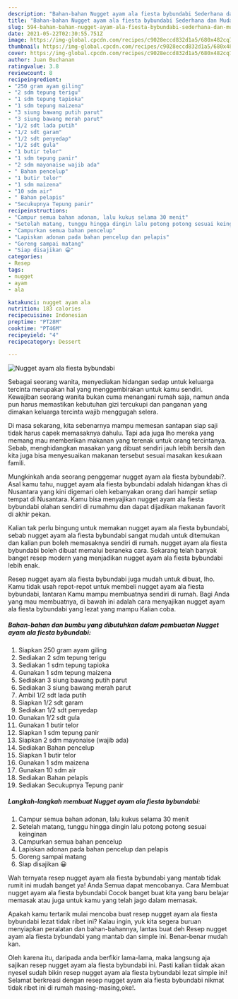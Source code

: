 ```yaml
---
description: "Bahan-bahan Nugget ayam ala fiesta bybundabi Sederhana dan Mudah Dibuat"
title: "Bahan-bahan Nugget ayam ala fiesta bybundabi Sederhana dan Mudah Dibuat"
slug: 594-bahan-bahan-nugget-ayam-ala-fiesta-bybundabi-sederhana-dan-mudah-dibuat
date: 2021-05-22T02:30:55.751Z
image: https://img-global.cpcdn.com/recipes/c9028eccd832d1a5/680x482cq70/nugget-ayam-ala-fiesta-bybundabi-foto-resep-utama.jpg
thumbnail: https://img-global.cpcdn.com/recipes/c9028eccd832d1a5/680x482cq70/nugget-ayam-ala-fiesta-bybundabi-foto-resep-utama.jpg
cover: https://img-global.cpcdn.com/recipes/c9028eccd832d1a5/680x482cq70/nugget-ayam-ala-fiesta-bybundabi-foto-resep-utama.jpg
author: Juan Buchanan
ratingvalue: 3.8
reviewcount: 8
recipeingredient:
- "250 gram ayam giling"
- "2 sdm tepung terigu"
- "1 sdm tepung tapioka"
- "1 sdm tepung maizena"
- "3 siung bawang putih parut"
- "3 siung bawang merah parut"
- "1/2 sdt lada putih"
- "1/2 sdt garam"
- "1/2 sdt penyedap"
- "1/2 sdt gula"
- "1 butir telor"
- "1 sdm tepung panir"
- "2 sdm mayonaise wajib ada"
- " Bahan pencelup"
- "1 butir telor"
- "1 sdm maizena"
- "10 sdm air"
- " Bahan pelapis"
- "Secukupnya Tepung panir"
recipeinstructions:
- "Campur semua bahan adonan, lalu kukus selama 30 menit"
- "Setelah matang, tunggu hingga dingin lalu potong potong sesuai keinginan"
- "Campurkan semua bahan pencelup"
- "Lapiskan adonan pada bahan pencelup dan pelapis"
- "Goreng sampai matang"
- "Siap disajikan 😀"
categories:
- Resep
tags:
- nugget
- ayam
- ala

katakunci: nugget ayam ala 
nutrition: 183 calories
recipecuisine: Indonesian
preptime: "PT28M"
cooktime: "PT46M"
recipeyield: "4"
recipecategory: Dessert

---
```



![Nugget ayam ala fiesta bybundabi](https://img-global.cpcdn.com/recipes/c9028eccd832d1a5/680x482cq70/nugget-ayam-ala-fiesta-bybundabi-foto-resep-utama.jpg)

Sebagai seorang wanita, menyediakan hidangan sedap untuk keluarga tercinta merupakan hal yang menggembirakan untuk kamu sendiri. Kewajiban seorang  wanita bukan cuma menangani rumah saja, namun anda pun harus memastikan kebutuhan gizi tercukupi dan panganan yang dimakan keluarga tercinta wajib menggugah selera.

Di masa  sekarang, kita sebenarnya mampu memesan santapan siap saji tidak harus capek memasaknya dahulu. Tapi ada juga lho mereka yang memang mau memberikan makanan yang terenak untuk orang tercintanya. Sebab, menghidangkan masakan yang dibuat sendiri jauh lebih bersih dan kita juga bisa menyesuaikan makanan tersebut sesuai masakan kesukaan famili. 



Mungkinkah anda seorang penggemar nugget ayam ala fiesta bybundabi?. Asal kamu tahu, nugget ayam ala fiesta bybundabi adalah hidangan khas di Nusantara yang kini digemari oleh kebanyakan orang dari hampir setiap tempat di Nusantara. Kamu bisa menyajikan nugget ayam ala fiesta bybundabi olahan sendiri di rumahmu dan dapat dijadikan makanan favorit di akhir pekan.

Kalian tak perlu bingung untuk memakan nugget ayam ala fiesta bybundabi, sebab nugget ayam ala fiesta bybundabi sangat mudah untuk ditemukan dan kalian pun boleh memasaknya sendiri di rumah. nugget ayam ala fiesta bybundabi boleh dibuat memalui beraneka cara. Sekarang telah banyak banget resep modern yang menjadikan nugget ayam ala fiesta bybundabi lebih enak.

Resep nugget ayam ala fiesta bybundabi juga mudah untuk dibuat, lho. Kamu tidak usah repot-repot untuk membeli nugget ayam ala fiesta bybundabi, lantaran Kamu mampu membuatnya sendiri di rumah. Bagi Anda yang mau membuatnya, di bawah ini adalah cara menyajikan nugget ayam ala fiesta bybundabi yang lezat yang mampu Kalian coba.

<!--inarticleads1-->

##### Bahan-bahan dan bumbu yang dibutuhkan dalam pembuatan Nugget ayam ala fiesta bybundabi:

1. Siapkan 250 gram ayam giling
1. Sediakan 2 sdm tepung terigu
1. Sediakan 1 sdm tepung tapioka
1. Gunakan 1 sdm tepung maizena
1. Sediakan 3 siung bawang putih parut
1. Sediakan 3 siung bawang merah parut
1. Ambil 1/2 sdt lada putih
1. Siapkan 1/2 sdt garam
1. Sediakan 1/2 sdt penyedap
1. Gunakan 1/2 sdt gula
1. Gunakan 1 butir telor
1. Siapkan 1 sdm tepung panir
1. Siapkan 2 sdm mayonaise (wajib ada)
1. Sediakan  Bahan pencelup
1. Siapkan 1 butir telor
1. Gunakan 1 sdm maizena
1. Gunakan 10 sdm air
1. Sediakan  Bahan pelapis
1. Sediakan Secukupnya Tepung panir




<!--inarticleads2-->

##### Langkah-langkah membuat Nugget ayam ala fiesta bybundabi:

1. Campur semua bahan adonan, lalu kukus selama 30 menit
1. Setelah matang, tunggu hingga dingin lalu potong potong sesuai keinginan
1. Campurkan semua bahan pencelup
1. Lapiskan adonan pada bahan pencelup dan pelapis
1. Goreng sampai matang
1. Siap disajikan 😀




Wah ternyata resep nugget ayam ala fiesta bybundabi yang mantab tidak rumit ini mudah banget ya! Anda Semua dapat mencobanya. Cara Membuat nugget ayam ala fiesta bybundabi Cocok banget buat kita yang baru belajar memasak atau juga untuk kamu yang telah jago dalam memasak.

Apakah kamu tertarik mulai mencoba buat resep nugget ayam ala fiesta bybundabi lezat tidak ribet ini? Kalau ingin, yuk kita segera buruan menyiapkan peralatan dan bahan-bahannya, lantas buat deh Resep nugget ayam ala fiesta bybundabi yang mantab dan simple ini. Benar-benar mudah kan. 

Oleh karena itu, daripada anda berfikir lama-lama, maka langsung aja sajikan resep nugget ayam ala fiesta bybundabi ini. Pasti kalian tiidak akan nyesel sudah bikin resep nugget ayam ala fiesta bybundabi lezat simple ini! Selamat berkreasi dengan resep nugget ayam ala fiesta bybundabi nikmat tidak ribet ini di rumah masing-masing,oke!.

